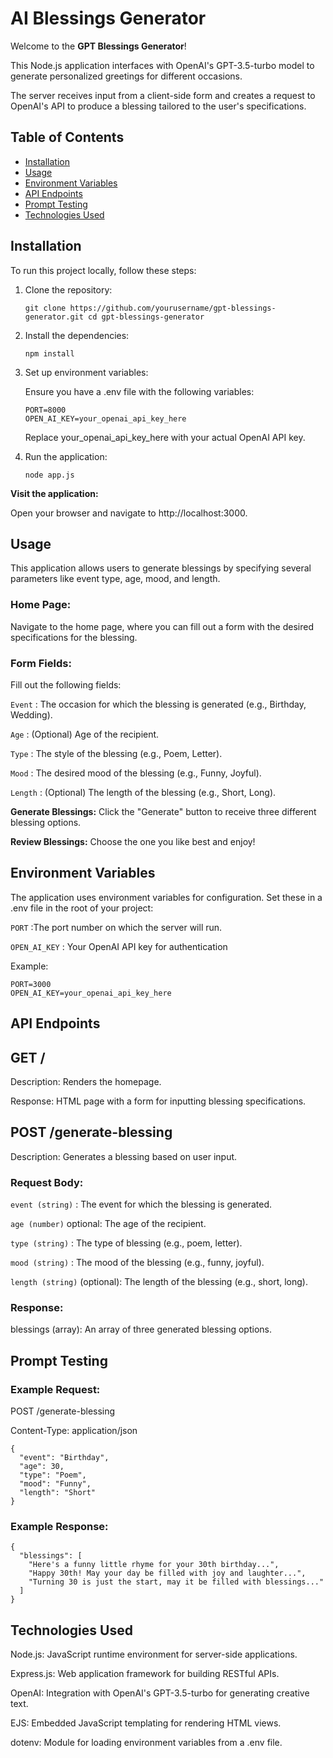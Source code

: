 # AI Blessings Generator

Welcome to the **GPT Blessings Generator**!

This Node.js application interfaces with OpenAI's GPT-3.5-turbo model to generate personalized greetings for different occasions.

The server receives input from a client-side form and creates a request to OpenAI's API to produce a blessing tailored to the user's specifications.

## Table of Contents

- [Installation](#installation)
- [Usage](#usage)
- [Environment Variables](#environment-variables)
- [API Endpoints](#api-endpoints)
- [Prompt Testing](#prompt-testing)
- [Technologies Used](#technologies-used)

## Installation

To run this project locally, follow these steps:

1. Clone the repository:

   
   `git clone https://github.com/yourusername/gpt-blessings-generator.git
   cd gpt-blessings-generator`
   


2. Install the dependencies:
   ```
   npm install
   ```

3. Set up environment variables:

   Ensure you have a .env file with the following variables:
   ```
   PORT=8000
   OPEN_AI_KEY=your_openai_api_key_here
   ```

   Replace your_openai_api_key_here with your actual OpenAI API key.

4. Run the application:
   ```
   node app.js
   ```

**Visit the application:**

Open your browser and navigate to http://localhost:3000.

## Usage
This application allows users to generate blessings by specifying several parameters like event type, age, mood, and length.

### Home Page:

Navigate to the home page, where you can fill out a form with the desired specifications for the blessing.

### Form Fields:

Fill out the following fields:

`Event` : The occasion for which the blessing is generated (e.g., Birthday, Wedding).

`Age` : (Optional) Age of the recipient.

`Type` : The style of the blessing (e.g., Poem, Letter).

`Mood` : The desired mood of the blessing (e.g., Funny, Joyful).

`Length` : (Optional) The length of the blessing (e.g., Short, Long).

**Generate Blessings:**
Click the "Generate" button to receive three different blessing options.

**Review Blessings:**
Choose the one you like best and enjoy!

## Environment Variables

The application uses environment variables for configuration. Set these in a .env file in the root of your project:

`PORT` :The port number on which the server will run.

`OPEN_AI_KEY` : Your OpenAI API key for authentication

Example:
```
PORT=3000
OPEN_AI_KEY=your_openai_api_key_here
```

## API Endpoints

## GET /
Description: Renders the homepage.

Response: HTML page with a form for inputting blessing specifications.

## POST /generate-blessing

Description: Generates a blessing based on user input.

### Request Body:

`event (string)` : The event for which the blessing is generated.

`age (number)` optional: The age of the recipient.

`type (string)` : The type of blessing (e.g., poem, letter).

`mood (string)` : The mood of the blessing (e.g., funny, joyful).

`length (string)` (optional): The length of the blessing (e.g., short, long).

### Response:

blessings (array): An array of three generated blessing options.

## Prompt Testing
### Example Request:
POST /generate-blessing

Content-Type: application/json
```
{
  "event": "Birthday",
  "age": 30,
  "type": "Poem",
  "mood": "Funny",
  "length": "Short"
}
```

### Example Response:
```
{
  "blessings": [
    "Here's a funny little rhyme for your 30th birthday...",
    "Happy 30th! May your day be filled with joy and laughter...",
    "Turning 30 is just the start, may it be filled with blessings..."
  ]
}
```
## Technologies Used
Node.js: JavaScript runtime environment for server-side applications.

Express.js: Web application framework for building RESTful APIs.

OpenAI: Integration with OpenAI's GPT-3.5-turbo for generating creative text.

EJS: Embedded JavaScript templating for rendering HTML views.

dotenv: Module for loading environment variables from a .env file.



